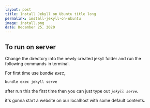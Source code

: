 ```yaml
---
layout: post
title: Install Jekyll on Ubuntu title long
permalink: install-jekyll-on-ubuntu
image: install.png
date: December 25, 2020
---
```


## To run on server

Change the directory into the newly created jekyll folder and run the following commands in terminal.

For first time use _bundle exec_,

```bash
bundle exec jekyll serve
```

after run this the first time then you can just type out
_`jekyll serve`_.

it's gonna start a website on our localhost with some default contents.
